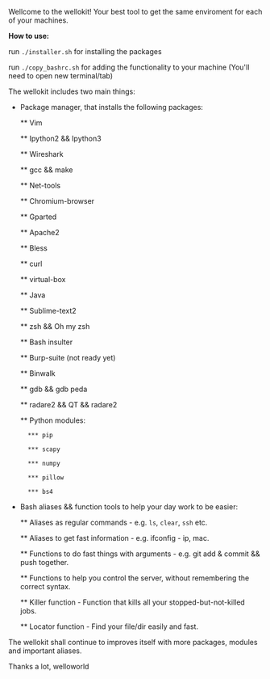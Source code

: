Wellcome to the wellokit! 
Your best tool to get the same enviroment for each of your machines.

<b> How to use: </b>

run `./installer.sh` for installing the packages

run `./copy_bashrc.sh` for adding the functionality to your machine (You'll need to open new terminal/tab)




The wellokit includes two main things:
* Package manager, that installs the following packages:

	** Vim

	** Ipython2 && Ipython3
	
	** Wireshark
	
	** gcc && make
	
	** Net-tools
	
	** Chromium-browser
	
	** Gparted
	
	** Apache2
	
	** Bless
	
	** curl
	
	** virtual-box
	
	** Java
	
	** Sublime-text2
	
	** zsh && Oh my zsh
	
	** Bash insulter
	
	** Burp-suite (not ready yet)
	
	** Binwalk
	
	** gdb && gdb peda
	
	** radare2 && QT && radare2
	
	** Python modules:
	
		*** pip
	
		*** scapy
	
		*** numpy
	
		*** pillow
		
		*** bs4

* Bash aliases && function tools to help your day work to be easier:
	
	** Aliases as regular commands - e.g. `ls`, `clear`, `ssh` etc.
	
	** Aliases to get fast information - e.g. ifconfig - ip, mac. 
	
	** Functions to do fast things with arguments - e.g. git add & commit && push together.
	
	** Functions to help you control the server, without remembering the correct syntax.
	
	** Killer function - Function that kills all your stopped-but-not-killed jobs.
	
	** Locator function - Find your file/dir easily and fast.


The wellokit shall continue to improves itself with more packages, modules and important aliases.


Thanks a lot,
welloworld 
